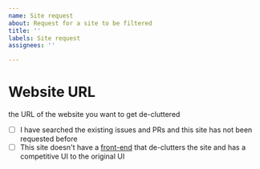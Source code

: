```yaml
---
name: Site request
about: Request for a site to be filtered
title: ''
labels: Site request
assignees: ''

---
```


# Website URL
the URL of the website you want to get de-cluttered

- [ ] I have searched the existing issues and PRs and this site has not been requested before
- [ ] This site doesn't have a [front-end](https://github.com/mendel5/alternative-front-ends) that de-clutters the site and has a competitive UI to the original UI
